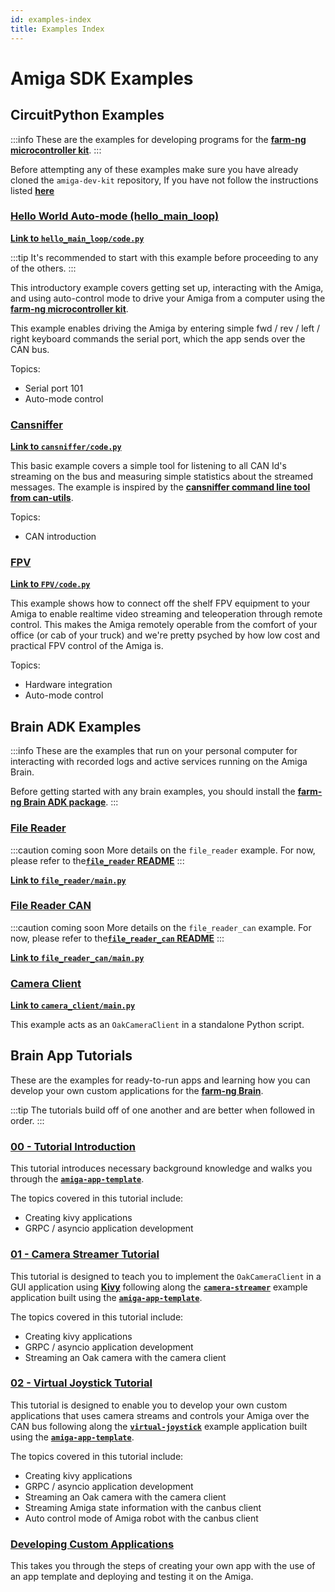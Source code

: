```yaml
---
id: examples-index
title: Examples Index
---
```


# Amiga SDK Examples

## CircuitPython Examples

:::info
These are the examples for developing programs for the [**farm-ng microcontroller kit**](../mcu_kit/).
:::

Before attempting any of these examples make sure you have already cloned the `amiga-dev-kit` repository, If you have not follow the instructions listed [**here**](/docs/contribute/website.mdx)

### [Hello World Auto-mode (hello_main_loop)](./hello_main_loop/)

[**Link to `hello_main_loop/code.py`**](https://github.com/farm-ng/amiga-dev-kit/blob/main/circuitpy/examples/hello_main_loop/code.py)

:::tip
It's recommended to start with this example before proceeding to any of the others.
:::

This introductory example covers getting set up, interacting with the Amiga, and
using auto-control mode to drive your Amiga from a computer
using the [**farm-ng microcontroller kit**](https://farm-ng.com/products/microcontroller-kit).

This example enables driving the Amiga by entering simple fwd / rev / left / right keyboard commands the serial port, which the app sends over the CAN bus.

Topics:

- Serial port 101
- Auto-mode control


### [Cansniffer](./cansniffer/)

[**Link to `cansniffer/code.py`**](https://github.com/farm-ng/amiga-dev-kit/blob/main/circuitpy/examples/cansniffer/code.py)

This basic example covers a simple tool for listening to all CAN Id's streaming on the bus
and measuring simple statistics about the streamed messages.
The example is inspired by the
[**cansniffer command line tool from can-utils**](https://manpages.debian.org/testing/can-utils/cansniffer.1.en.html).

Topics:

- CAN introduction

### [FPV](./FPV/)

[**Link to `FPV/code.py`**](https://github.com/farm-ng/amiga-dev-kit/blob/main/circuitpy/examples/FPV/code.py)

This example shows how to connect off the shelf FPV equipment to your Amiga to enable realtime video streaming and teleoperation through remote control.  This makes the Amiga remotely operable from the comfort of your office (or cab of your truck) and we're pretty psyched by how low cost and practical FPV control of the Amiga is.

Topics:

- Hardware integration
- Auto-mode control

## Brain ADK Examples

:::info
These are the examples that run on your personal computer for interacting with recorded logs and active services running on the Amiga Brain.

Before getting started with any brain examples, you should install the [**farm-ng Brain ADK package**](/docs/brain/brain-install).
:::

### [File Reader](/docs/examples/file_reader/README.md)

:::caution coming soon
More details on the `file_reader` example.
For now, please refer to the[**`file_reader` README**](https://github.com/farm-ng/farm-ng-amiga/tree/main/py/examples/file_reader#readme)
:::

[**Link to `file_reader/main.py`**](https://github.com/farm-ng/farm-ng-amiga/tree/main/py/examples/file_reader/main.py)

### [File Reader CAN](/docs/examples/file_reader_can/README.md)

:::caution coming soon
More details on the `file_reader_can` example.
For now, please refer to the[**`file_reader_can` README**](https://github.com/farm-ng/farm-ng-amiga/tree/main/py/examples/file_reader_can#readme)
:::

[**Link to `file_reader_can/main.py`**](https://github.com/farm-ng/farm-ng-amiga/tree/main/py/examples/file_reader_can/main.py)

### [Camera Client](./camera_client/README.md)

[**Link to `camera_client/main.py`**](https://github.com/farm-ng/farm-ng-amiga/blob/main/py/examples/camera_client/main.py)

This example acts as an `OakCameraClient` in a standalone Python script.

## Brain App Tutorials

These are the examples for ready-to-run apps and learning how you can develop your own custom applications for the [**farm-ng Brain**](/docs/brain/).

:::tip
The tutorials build off of one another and are better when followed in order.
:::

### [00 - Tutorial Introduction](/docs/tutorials/introduction/tutorial-introduction)


This tutorial introduces necessary background knowledge and walks you through the [**`amiga-app-template`**](https://github.com/farm-ng/amiga-app-template).

The topics covered in this tutorial include:
- Creating kivy applications
- GRPC / asyncio application development

### [01 - Camera Streamer Tutorial](/docs/tutorials/camera_streamer/camera-streamer-overview)

This tutorial is designed to teach you to implement the `OakCameraClient` in a GUI application using [**Kivy**](https://kivy.org/) following along the [**`camera-streamer`**](https://github.com/farm-ng/camera-streamer) example application built using the [**`amiga-app-template`**](https://github.com/farm-ng/amiga-app-template).

The topics covered in this tutorial include:
- Creating kivy applications
- GRPC / asyncio application development
- Streaming an Oak camera with the camera client

### [02 - Virtual Joystick Tutorial](/docs/tutorials/virtual_joystick/virtual-joystick-overview)

This tutorial is designed to enable you to develop your own custom applications that uses camera streams and controls your Amiga over the CAN bus following along the [**`virtual-joystick`**](https://github.com/farm-ng/virtual-joystick) example application built using the [**`amiga-app-template`**](https://github.com/farm-ng/amiga-app-template).

The topics covered in this tutorial include:
- Creating kivy applications
- GRPC / asyncio application development
- Streaming an Oak camera with the camera client
- Streaming Amiga state information with the canbus client
- Auto control mode of Amiga robot with the canbus client


### [Developing Custom Applications](/docs/brain/custom-applications.mdx)

This takes you through the steps of creating your own app with the use of an app template and deploying and testing it on the Amiga.
